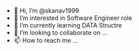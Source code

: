 - 👋 Hi, I’m @skanav1999
- 👀 I’m interested in Software Engineer role
- 🌱 I’m currently learning DATA Structre
- 💞️ I’m looking to collaborate on ...
- 📫 How to reach me ...

<!---
skanav1999/skanav1999 is a ✨ special ✨ repository because its `README.md` (this file) appears on your GitHub profile.
You can click the Preview link to take a look at your changes.
--->

